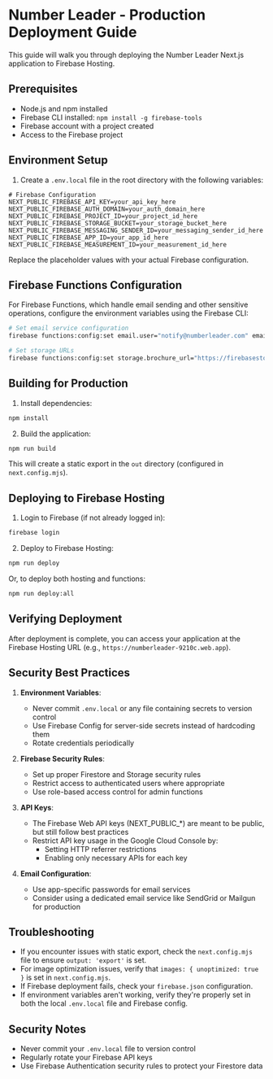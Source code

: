 # Number Leader - Production Deployment Guide

This guide will walk you through deploying the Number Leader Next.js application to Firebase Hosting.

## Prerequisites

- Node.js and npm installed
- Firebase CLI installed: `npm install -g firebase-tools`
- Firebase account with a project created
- Access to the Firebase project

## Environment Setup

1. Create a `.env.local` file in the root directory with the following variables:
```
# Firebase Configuration
NEXT_PUBLIC_FIREBASE_API_KEY=your_api_key_here
NEXT_PUBLIC_FIREBASE_AUTH_DOMAIN=your_auth_domain_here
NEXT_PUBLIC_FIREBASE_PROJECT_ID=your_project_id_here
NEXT_PUBLIC_FIREBASE_STORAGE_BUCKET=your_storage_bucket_here
NEXT_PUBLIC_FIREBASE_MESSAGING_SENDER_ID=your_messaging_sender_id_here
NEXT_PUBLIC_FIREBASE_APP_ID=your_app_id_here
NEXT_PUBLIC_FIREBASE_MEASUREMENT_ID=your_measurement_id_here
```

Replace the placeholder values with your actual Firebase configuration.

## Firebase Functions Configuration

For Firebase Functions, which handle email sending and other sensitive operations, configure the environment variables using the Firebase CLI:

```bash
# Set email service configuration
firebase functions:config:set email.user="notify@numberleader.com" email.password="your-secure-password" email.admin="notify@numberleader.com" email.contact="info@numberleader.com"

# Set storage URLs
firebase functions:config:set storage.brochure_url="https://firebasestorage.googleapis.com/v0/b/your-project-id.firebasestorage.app/o/your-brochure-path?alt=media"
```

## Building for Production

1. Install dependencies:
```bash
npm install
```

2. Build the application:
```bash
npm run build
```

This will create a static export in the `out` directory (configured in `next.config.mjs`).

## Deploying to Firebase Hosting

1. Login to Firebase (if not already logged in):
```bash
firebase login
```

2. Deploy to Firebase Hosting:
```bash
npm run deploy
```

Or, to deploy both hosting and functions:
```bash
npm run deploy:all
```

## Verifying Deployment

After deployment is complete, you can access your application at the Firebase Hosting URL (e.g., `https://numberleader-9210c.web.app`).

## Security Best Practices

1. **Environment Variables**:
   - Never commit `.env.local` or any file containing secrets to version control
   - Use Firebase Config for server-side secrets instead of hardcoding them
   - Rotate credentials periodically

2. **Firebase Security Rules**:
   - Set up proper Firestore and Storage security rules
   - Restrict access to authenticated users where appropriate
   - Use role-based access control for admin functions

3. **API Keys**:
   - The Firebase Web API keys (NEXT_PUBLIC_*) are meant to be public, but still follow best practices
   - Restrict API key usage in the Google Cloud Console by:
     - Setting HTTP referrer restrictions
     - Enabling only necessary APIs for each key

4. **Email Configuration**:
   - Use app-specific passwords for email services
   - Consider using a dedicated email service like SendGrid or Mailgun for production

## Troubleshooting

- If you encounter issues with static export, check the `next.config.mjs` file to ensure `output: 'export'` is set.
- For image optimization issues, verify that `images: { unoptimized: true }` is set in `next.config.mjs`.
- If Firebase deployment fails, check your `firebase.json` configuration.
- If environment variables aren't working, verify they're properly set in both the local `.env.local` file and Firebase config.

## Security Notes

- Never commit your `.env.local` file to version control
- Regularly rotate your Firebase API keys
- Use Firebase Authentication security rules to protect your Firestore data 